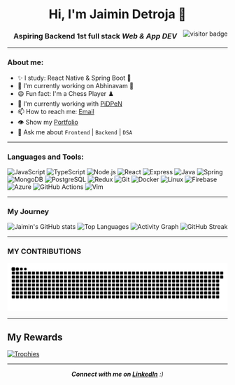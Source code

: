 <h1 align="center">Hi, I'm Jaimin Detroja 👋</h1>

  <img align="right" src="https://visitor-badge.laobi.icu/badge?page_id=jaiminpatel345.myRepo" alt="visitor badge"/>

<h3 align="center">Aspiring Backend 1st full stack <i>Web & App DEV</i></h3>

---

### About me:

- ✨ I study: React Native & Spring Boot 🍃
- 🤔 I'm currently working on Abhinavam 🎨
- 😄 Fun fact: I'm a Chess Player ♟️
- 🤖 I'm currently working with [PiDPeN](https://pidpen.com/)
- 📫 How to reach me: [Email](mailto:officialjaimin345@gmail.com)
- 👁️ Show my [Portfolio](https://jaimin-detroja.vercel.app/)
- 💬 Ask me about `Frontend` | `Backend` | `DSA` 

---

### Languages and Tools:

<div>
  <img width="30" src="https://cdn.jsdelivr.net/gh/devicons/devicon@latest/icons/javascript/javascript-original.svg" alt="JavaScript" />
  <img width="30" src="https://cdn.jsdelivr.net/gh/devicons/devicon@latest/icons/typescript/typescript-original.svg" alt="TypeScript" />
  <img width="30" src="https://cdn.jsdelivr.net/gh/devicons/devicon@latest/icons/nodejs/nodejs-original.svg" alt="Node.js" />
  <img width="30" src="https://cdn.jsdelivr.net/gh/devicons/devicon@latest/icons/react/react-original.svg" alt="React" />
  <img width="30" src="https://cdn.jsdelivr.net/gh/devicons/devicon@latest/icons/express/express-original.svg" alt="Express" />
  <img width="30" src="https://cdn.jsdelivr.net/gh/devicons/devicon@latest/icons/java/java-original.svg" alt="Java" />
  <img width="30" src="https://cdn.jsdelivr.net/gh/devicons/devicon@latest/icons/spring/spring-original.svg" alt="Spring" />
  <img width="30" src="https://cdn.jsdelivr.net/gh/devicons/devicon@latest/icons/mongodb/mongodb-original.svg" alt="MongoDB" />
  <img width="30" src="https://cdn.jsdelivr.net/gh/devicons/devicon@latest/icons/postgresql/postgresql-original.svg" alt="PostgreSQL" />
  <img width="30" src="https://cdn.jsdelivr.net/gh/devicons/devicon@latest/icons/redux/redux-original.svg" alt="Redux" />
  <img width="30" src="https://cdn.jsdelivr.net/gh/devicons/devicon@latest/icons/git/git-original.svg" alt="Git" />
  <img width="30" src="https://cdn.jsdelivr.net/gh/devicons/devicon@latest/icons/docker/docker-original.svg" alt="Docker" />
  <img width="30" src="https://cdn.jsdelivr.net/gh/devicons/devicon@latest/icons/linux/linux-original.svg" alt="Linux" />
  <img width="30" src="https://cdn.jsdelivr.net/gh/devicons/devicon@latest/icons/firebase/firebase-original.svg" alt="Firebase" />
  <img width="30" src="https://cdn.jsdelivr.net/gh/devicons/devicon@latest/icons/azure/azure-original.svg" alt="Azure" />
  <img width="30" src="https://cdn.jsdelivr.net/gh/devicons/devicon@latest/icons/githubactions/githubactions-original.svg" alt="GitHub Actions" />
  <img width="30" src="https://cdn.jsdelivr.net/gh/devicons/devicon@latest/icons/vim/vim-original.svg" alt="Vim" />
</div>

---

### My Journey

<div align="center">
  <img width="440px" src="https://github-readme-stats.vercel.app/api?username=jaiminpatel345&show_icons=true&theme=onedark" alt="Jaimin's GitHub stats">
  <img width="385px" src="https://github-readme-stats.anuraghazra1.vercel.app/api/top-langs/?username=jaiminpatel345&layout=compact&theme=onedark" alt="Top Languages" />
  
  <img width="440px" src="https://github-readme-activity-graph.vercel.app/graph?username=jaiminpatel345&theme=github" alt="Activity Graph">
  <img width="385px" src="https://github-readme-streak-stats.herokuapp.com/?user=jaiminpatel345&theme=onedark" alt="GitHub Streak" />
</div>

---

### MY CONTRIBUTIONS

![Snake animation](https://raw.githubusercontent.com/jaiminpatel345/jaiminpatel345/output/github-contribution-grid-snake-dark.svg)

---

## My Rewards
[![Trophies](https://github-profile-trophy.vercel.app/?username=jaiminpatel345&theme=onedark)](https://github.com/ryo-ma/github-profile-trophy)


---

<p align="center">
  <em><b>Connect with me on <a href="https://www.linkedin.com/in/jaimindetroja345">LinkedIn</a></b> :)</em>
</p>

<!-- Add other social links here -->